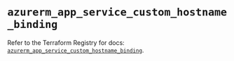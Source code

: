 # `azurerm_app_service_custom_hostname_binding`

Refer to the Terraform Registry for docs: [`azurerm_app_service_custom_hostname_binding`](https://registry.terraform.io/providers/hashicorp/azurerm/4.17.0/docs/resources/app_service_custom_hostname_binding).
